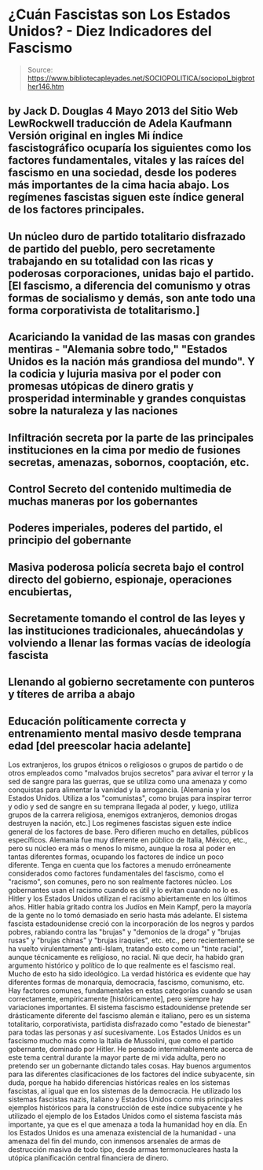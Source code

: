# ¿Cuán Fascistas son Los Estados Unidos? - Diez Indicadores del Fascismo

> Source: https://www.bibliotecapleyades.net/SOCIOPOLITICA/sociopol_bigbrother146.htm

by Jack D. Douglas
4 Mayo 2013
del Sitio Web
LewRockwell
traducción de
Adela Kaufmann
Versión
original en ingles
Mi índice fascistográfico ocuparía los siguientes como los factores
fundamentales, vitales y las raíces del fascismo en una sociedad, desde los
poderes más importantes de la cima hacia abajo.
Los regímenes fascistas
siguen este índice general de los factores principales.
-
Un núcleo duro de partido totalitario disfrazado de partido del
pueblo, pero secretamente trabajando en su totalidad con las ricas y
poderosas corporaciones, unidas bajo el partido. [El fascismo, a diferencia
del comunismo y otras formas de socialismo y demás, son ante todo una
forma corporativista de totalitarismo.]
-
Acariciando la vanidad de las masas con grandes mentiras - "Alemania
sobre todo," "Estados Unidos es la nación más grandiosa del mundo". Y la
codicia y lujuria masiva por el poder con promesas utópicas de dinero gratis
y prosperidad interminable y grandes conquistas sobre la naturaleza y las
naciones
-
Infiltración secreta por la parte de las principales instituciones en
la cima por medio de fusiones secretas, amenazas, sobornos, cooptación, etc.
-
Control Secreto del contenido multimedia de muchas maneras por los
gobernantes
-
Poderes imperiales, poderes del partido, el principio del gobernante
-
Masiva poderosa policía secreta bajo el control directo del gobierno,
espionaje, operaciones encubiertas,
-
Secretamente tomando el control de las leyes y las instituciones
tradicionales, ahuecándolas y volviendo a llenar las formas vacías de
ideología fascista
-
Llenando al gobierno secretamente con punteros y títeres de arriba a
abajo
-
Educación políticamente correcta y entrenamiento mental masivo desde
temprana edad [del preescolar hacia adelante]
-
Los extranjeros, los grupos étnicos o religiosos o grupos de partido
o de otros empleados como "malvados brujos secretos" para avivar el terror y
la sed de sangre para las guerras, que se utiliza como una amenaza y como
conquistas para alimentar la vanidad y la arrogancia. [Alemania y los
Estados Unidos. Utiliza a los "comunistas", como brujas para inspirar terror
y odio y sed de sangre en su temprana llegada al poder, y luego, utiliza
grupos de la carrera religiosa, enemigos extranjeros, demonios drogas
destruyen la nación, etc.]
Los regímenes fascistas siguen este índice general de los factores de base.
Pero difieren mucho en
detalles, públicos específicos.
Alemania fue muy
diferente en público de Italia, México, etc., pero su núcleo era más o menos
lo mismo, aunque la rosa al poder en tantas diferentes formas, ocupando los
factores de índice un poco diferente.
Tenga en cuenta que los factores a menudo erróneamente considerados como
factores fundamentales del fascismo, como el "racismo", son comunes, pero no
son realmente factores núcleo.
Los gobernantes
usan el racismo cuando es útil y lo evitan cuando no lo es.
Hitler y los
Estados Unidos utilizan el racismo abiertamente en los últimos años.
Hitler
había gritado contra los Judíos en
Mein Kampf, pero
la mayoría de la gente no lo tomó demasiado en serio hasta más adelante.
El sistema fascista
estadounidense creció con la incorporación de los negros y pardos pobres,
rabiando contra las "brujas" y "demonios de la droga" y "brujas rusas" y "brujas
chinas" y "brujas iraquíes", etc. etc., pero recientemente se ha vuelto virulentamente
anti-Islam, tratando esto como un "tinte racial",
aunque técnicamente es religioso, no racial.
Ni que decir, ha habido gran argumento histórico y político de lo que
realmente es el fascismo real.
Mucho de esto ha sido
ideológico.
La verdad
histórica es evidente que hay diferentes formas de monarquía, democracia,
fascismo, comunismo, etc.
Hay factores
comunes, fundamentales en estas categorías cuando se usan correctamente,
empíricamente [históricamente], pero siempre hay variaciones importantes.
El sistema fascismo
estadounidense pretende ser drásticamente diferente del fascismo alemán e
italiano, pero es un sistema totalitario, corporativista, partidista
disfrazado como "estado de bienestar" para todas las personas y así
sucesivamente.
Los Estados Unidos es un fascismo mucho más como la Italia de Mussolini, que
como el partido gobernante, dominado por Hitler.
He pensado interminablemente acerca de este tema central durante la mayor
parte de mi vida adulta, pero no pretendo ser un gobernante dictando tales
cosas.
Hay buenos
argumentos para las diferentes clasificaciones de los factores del índice
subyacente, sin duda, porque ha habido diferencias históricas reales en los
sistemas fascistas, al igual que en los sistemas de la democracia.
He
utilizado los sistemas fascistas nazis, italiano y Estados Unidos como mis
principales ejemplos históricos para la construcción de este índice
subyacente y he utilizado el ejemplo de los Estados Unidos como el sistema
fascista más importante, ya que es el que amenaza a toda la humanidad hoy en
día.
En los Estados Unidos es una amenaza existencial de la humanidad - una
amenaza del fin del mundo, con inmensos arsenales de armas de destrucción
masiva de todo tipo, desde armas termonucleares hasta la utópica
planificación central financiera de dinero.
